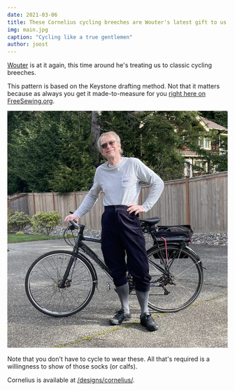```yaml
---
date: 2021-03-06
title: These Cornelius cycling breeches are Wouter's latest gift to us all
img: main.jpg
caption: "Cycling like a true gentlemen"
author: joost
---
```


[Wouter](https://www.instagram.com/wouter.vdub/) is at it again, this time around he's treating us to classic cycling breeches.

This pattern is based on the Keystone drafting method. Not that it matters because as always you get it made-to-measure for you [right here on FreeSewing.org](/designs/cornelius/).

![Here's the man himself](wouter.jpg)

Note that you don't have to cycle to wear these. All that's required is a willingness to show of those socks (or calfs).

Cornelius is available at [/designs/cornelius/](/designs/cornelius/).
